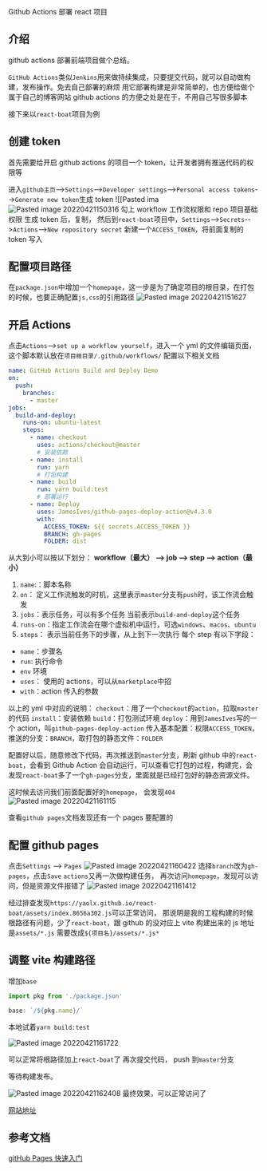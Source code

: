 Github Actions 部署 react 项目

## 介绍

github actions 部署前端项目做个总结。

`GitHub Actions`类似`Jenkins`用来做持续集成，只要提交代码，就可以自动做构建，发布操作。免去自己部署的麻烦
用它部署构建是非常简单的，也方便给做个属于自己的博客网站
github actions 的方便之处是在于，不用自己写很多脚本

接下来以`react-boat`项目为例

## 创建 token

首先需要给开启 github actions 的项目一个 token，让开发者拥有推送代码的权限等

进入`github主页`-->`Settings`-->`Developer settings`-->`Personal access tokens`-->`Generate new token`生成 token
![[Pasted ima
![Pasted image 20220421150316](https://user-images.githubusercontent.com/7429874/164420280-3188ee40-0acf-44a6-b342-338bc56721e1.png)
勾上 workflow 工作流权限和 repo 项目基础权限
生成 token 后，复制，
然后到`react-boat`项目中，`Settings`-->`Secrets`-->`Actions`-->`New repository secret`
新建一个`ACCESS_TOKEN`，将前面复制的 token 写入

## 配置项目路径

在`package.json`中增加一个`homepage`，这一步是为了确定项目的根目录，在打包的时候，也要正确配置`js,css`的引用路径
![Pasted image 20220421151627](https://user-images.githubusercontent.com/7429874/164420343-ab4685ea-2427-4660-ba5e-b0f1983b2f03.png)

## 开启 Actions

点击`Actions`-->`set up a workflow yourself`，进入一个 yml 的文件编辑页面，这个脚本默认放在`项目根目录/.github/workflows/`
配置以下相关文档

```yml
name: GitHub Actions Build and Deploy Demo
on:
  push:
    branches:
      - master
jobs:
  build-and-deploy:
    runs-on: ubuntu-latest
    steps:
      - name: checkout
        uses: actions/checkout@master
        # 安装依赖
      - name: install
        run: yarn
        # 打包构建
      - name: build
        run: yarn build:test
        # 部署运行
      - name: Deploy
        uses: JamesIves/github-pages-deploy-action@v4.3.0
        with:
          ACCESS_TOKEN: ${{ secrets.ACCESS_TOKEN }}
          BRANCH: gh-pages
          FOLDER: dist
```

从大到小可以按以下划分： **workflow（最大） --> job --> step --> action（最小）**

1. `name`:：脚本名称
2. `on`： 定义工作流触发的时机，这里表示`master`分支有`push`时，该工作流会触发
3. `jobs`：表示任务，可以有多个任务
   当前表示`build-and-deploy`这个任务
4. `runs-on`：指定工作流会在哪个虚拟机中运行，可选`windows`、`macos`、`ubuntu`
5. `steps`： 表示当前任务下的步骤，从上到下一次执行
   每个 step 有以下字段：

- `name`：步骤名
- `run`: 执行命令
- `env` 环境
- `uses`： 使用的 actions，可以从`marketplace`中招
- `with`：action 传入的参数

以上的 yml 中对应的说明：
`checkout`：用了一个`checkout`的`action`，拉取`master`的代码
`install`：安装依赖
`build`：打包测试环境
`deploy`：用到`JamesIves`写的一个 action，叫`github-pages-deploy-action`
传入基本配置：权限`ACCESS_TOKEN`，推送的分支：`BRANCH`，取打包的静态文件：`FOLDER`

配置好以后，随意修改下代码，再次推送到`master`分支，刷新 github 中的`react-boat`，会看到 Github Action 会自动运行，可以查看它打包的过程，构建完，会发现`react-boat`多了一个`gh-pages`分支，里面就是已经打包好的静态资源文件。

这时候去访问我们前面配置好的`homepage`，
会发现`404`
![Pasted image 20220421161115](https://user-images.githubusercontent.com/7429874/164420385-6607af91-5f18-413e-a14d-324310115c1f.png)

查看`github pages`文档发现还有一个 pages 要配置的

## 配置 github pages

点击`Settings` --> `Pages`
![Pasted image 20220421160422](https://user-images.githubusercontent.com/7429874/164420460-5b154e06-154a-49be-9935-889c524b1c5e.png)
选择`branch`改为`gh-pages`，点击`Save`
`actions`又再一次做构建任务，
再次访问`homepage`，发现可以访问，但是资源文件报错了
![Pasted image 20220421161412](https://user-images.githubusercontent.com/7429874/164420488-52faaf2a-d383-4b74-863b-394245f203d5.png)

经过排查发现`https://yaolx.github.io/react-boat/assets/index.8656a302.js`可以正常访问，
那说明是我的工程构建的时候根路径有问题，少了`react-boat`，跟 github 的没对应上
vite 构建出来的 js 地址是`assets/*.js`
需要改成`${项目名}/assets/*.js*`

## 调整 vite 构建路径

增加`base`

```js
import pkg from './package.json'

base: `/${pkg.name}/`
```

本地试着`yarn build:test`

![Pasted image 20220421161722](https://user-images.githubusercontent.com/7429874/164420512-25f5bb1a-95a2-42a0-a8f3-750804f73818.png)

可以正常将根路径加上`react-boat`了
再次提交代码， push 到`master`分支

等待构建发布。

![Pasted image 20220421162408](https://user-images.githubusercontent.com/7429874/164420539-f8955089-1e30-443a-b198-ff3487ba7290.png)
最终效果，可以正常访问了

[网站地址](https://yaolx.github.io/react-boat)

## 参考文档

[gitHub Pages 快速入门](https://docs.github.com/cn/pages/quickstart)
